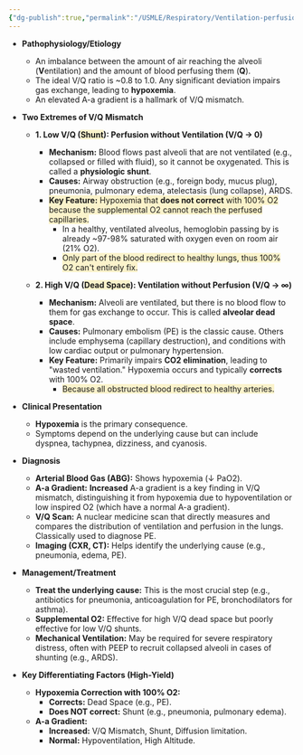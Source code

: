 ```yaml
---
{"dg-publish":true,"permalink":"/USMLE/Respiratory/Ventilation-perfusion mismatch/"}
---
```


- **Pathophysiology/Etiology**
    - An imbalance between the amount of air reaching the alveoli (**V**entilation) and the amount of blood perfusing them (**Q**).
    - The ideal V/Q ratio is ~0.8 to 1.0. Any significant deviation impairs gas exchange, leading to **hypoxemia**.
    - An elevated A-a gradient is a hallmark of V/Q mismatch.

- **Two Extremes of V/Q Mismatch**
    - **1. Low V/Q (<span style="background:rgba(240, 200, 0, 0.2)">Shunt</span>): Perfusion without Ventilation (V/Q → 0)**
        - **Mechanism:** Blood flows past alveoli that are not ventilated (e.g., collapsed or filled with fluid), so it cannot be oxygenated. This is called a **physiologic shunt**.
        - **Causes:** Airway obstruction (e.g., foreign body, mucus plug), pneumonia, pulmonary edema, atelectasis (lung collapse), ARDS.
        - <span style="background:rgba(240, 200, 0, 0.2)">**Key Feature:** Hypoxemia that **does not correct** with 100% O2 because the supplemental O2 cannot reach the perfused capillaries.</span>
	        - In a healthy, ventilated alveolus, hemoglobin passing by is already ~97-98% saturated with oxygen even on room air (21% O2). 
	        - <span style="background:rgba(240, 200, 0, 0.2)">Only part of the blood redirect to healthy lungs, thus 100% O2 can't entirely fix.</span>

    - **2. High V/Q (<span style="background:rgba(240, 200, 0, 0.2)">Dead Space</span>): Ventilation without Perfusion (V/Q → ∞)**
        - **Mechanism:** Alveoli are ventilated, but there is no blood flow to them for gas exchange to occur. This is called **alveolar dead space**.
        - **Causes:** Pulmonary embolism (PE) is the classic cause. Others include emphysema (capillary destruction), and conditions with low cardiac output or pulmonary hypertension.
        - **Key Feature:** Primarily impairs **CO2 elimination**, leading to "wasted ventilation." Hypoxemia occurs and typically **corrects** with 100% O2.
	        - <span style="background:rgba(240, 200, 0, 0.2)">Because all obstructed blood redirect to healthy arteries.</span>

- **Clinical Presentation**
    - **Hypoxemia** is the primary consequence.
    - Symptoms depend on the underlying cause but can include dyspnea, tachypnea, dizziness, and cyanosis.

- **Diagnosis**
    - **Arterial Blood Gas (ABG):** Shows hypoxemia (↓ PaO2).
    - **A-a Gradient:** **Increased** A-a gradient is a key finding in V/Q mismatch, distinguishing it from hypoxemia due to hypoventilation or low inspired O2 (which have a normal A-a gradient).
    - **V/Q Scan:** A nuclear medicine scan that directly measures and compares the distribution of ventilation and perfusion in the lungs. Classically used to diagnose PE.
    - **Imaging (CXR, CT):** Helps identify the underlying cause (e.g., pneumonia, edema, PE).

- **Management/Treatment**
    - **Treat the underlying cause:** This is the most crucial step (e.g., antibiotics for pneumonia, anticoagulation for PE, bronchodilators for asthma).
    - **Supplemental O2:** Effective for high V/Q dead space but poorly effective for low V/Q shunts.
    - **Mechanical Ventilation:** May be required for severe respiratory distress, often with PEEP to recruit collapsed alveoli in cases of shunting (e.g., ARDS).

- **Key Differentiating Factors (High-Yield)**
    - **Hypoxemia Correction with 100% O2:**
        - **Corrects:** Dead Space (e.g., PE).
        - **Does NOT correct:** Shunt (e.g., pneumonia, pulmonary edema).
    - **A-a Gradient:**
        - **Increased:** V/Q Mismatch, Shunt, Diffusion limitation.
        - **Normal:** Hypoventilation, High Altitude.
